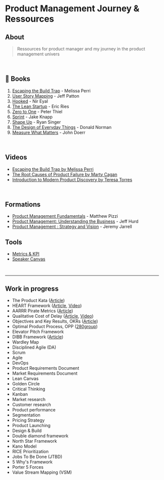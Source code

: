 # Product Management Journey & Ressources

## About

> Ressources for product manager and my journey in the product management univers

<br>

## &#128215; Books

1. [Escaping the Build Trap](https://amzn.to/3OCL8ad) - Melissa Perri
2. [User Story Mapping](https://amzn.to/44PptkO) -  Jeff Patton
3. [Hooked](https://amzn.to/3KlvKN7) - Nir Eyal
4. [The Lean Startup](https://amzn.to/3Ohzu3h) - Eric Ries
5. [Zero to One](https://amzn.to/47bmG7h) - Peter Thiel
6. [Sprint](https://amzn.to/3qlz83D) - Jake Knapp
7. [Shape Up](https://basecamp.com/shapeup) - Ryan Singer
8. [The Design of Everyday Things](https://amzn.to/3YoubUn) - Donald Norman
9. [Measure What Matters](https://amzn.to/3DBTkRN) - John Doerr

<br>

## Videos

- [Escaping the Build Trap by Melissa Perri](https://www.youtube.com/watch?v=DmJXpI7OJuY)
- [The Root Causes of Product Failure by Marty Cagan](https://www.youtube.com/watch?v=9dccd8lihpQ)
- [Introduction to Modern Product Discovery by Teresa Torres](https://www.youtube.com/watch?v=l7-5x0ra2tc)

<br>

## Formations
- [Product Management Fundamentals](https://www.pluralsight.com/courses/product-management-fundamentals) - Matthew Pizzi
- [Product Management: Understanding the Business](https://www.pluralsight.com/courses/product-management-understanding-business) - Jeff Hurd
- [Product Management : Strategy and Vision](https://www.pluralsight.com/courses/product-management-strategy-vision) - Jeremy Jarrell

## Tools
- [Metrics & KPI](https://github.com/robotsatan/PM-Repos/blob/main/tools/metrics.md)
- [Speaker Canvas](https://github.com/robotsatan/product-management-repository/blob/main/tools/Speaker%20Canvas.pdf)

<br>

---

## Work in progress
- The Product Kata ([Article](https://melissaperri.com/blog/2015/07/22/the-product-kata))
- HEART Framework ([Article](https://www.appcues.com/blog/google-improves-user-experience-with-heart-framework), [Video](https://www.youtube.com/watch?v=YugESrDVHuo))
- AARRR Pirate Metrics ([Article](https://www.designwithvalue.com/aarrr-framework))
- Qualitative Cost of Delay ([Article](https://blackswanfarming.com/qualitative-cost-delay/), [Video](https://www.youtube.com/watch?v=OmU5yIu7vRw))
- Objectives and Key Results, OKRs ([Article](https://rework.withgoogle.com/guides/set-goals-with-okrs/steps/introduction/))
- Optimal Product Process, OPP ([280group](https://280group.com/product-management-methodology/optimal-product-process-framework/))
- Elevator Pitch Framework
- DIBB Framework ([Article](https://artkai.io/blog/dibb-framework))
- Wardley Map
- Disciplined Agile (DA)
- Scrum
- Agile
- DevOps
- Product Requirements Document
- Market Requirements Document
- Lean Canvas
- Golden Circle
- Critical Thinking
- Kanban
- Market research
- Customer research
- Product performance
- Segmentation
- Pricing Strategy
- Product Launching
- Design & Build
- Double diamond framework
- North Star Framework
- Kano Model
- RICE Prioritization
- Jobs To Be Done (JTBD)
- 5 Why's Framework
- Porter 5 Forces
- Value Stream Mapping (VSM)

<br>


